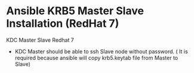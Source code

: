 # Ansible KRB5 Master Slave Installation (RedHat 7)
KDC Master Slave Redhat 7

- KDC Master should be able to ssh Slave node without password. ( It is required because ansible will copy krb5.keytab file from Master to Slave)
